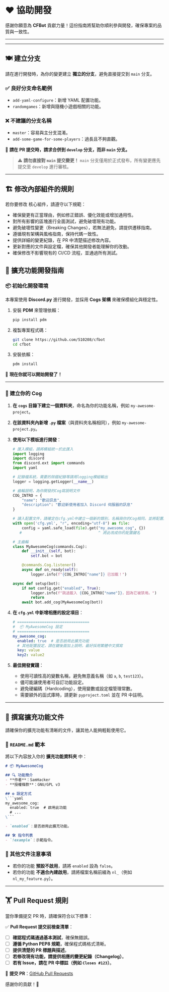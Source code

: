 # ❤️ 協助開發

感謝你願意為 **CFBot** 貢獻力量！這份指南將幫助你順利參與開發，確保專案的品質與一致性。

---
---

## 🍽️ 建立分支

請在進行開發時，為你的變更建立 **獨立的分支**，避免直接提交到 `main` 分支。

### **✅ 良好分支命名範例**
- `add-yaml-configure`：新增 YAML 配置功能。
- `randomgames`：新增與隨機小遊戲相關的功能。

### **❌ 不建議的分支名稱**
- `master`：容易與主分支混淆。
- `add-some-game-for-some-players`：過長且不夠直觀。

🔹 **請在 PR 提交時，請求合併到 `develop` 分支，而非 `main` 分支。**

> ⚠️ **請勿直接對 `main` 提交變更！** `main` 分支僅用於正式發布，所有變更應先提交至 `develop` 進行審核。

---

## 🏗️ 修改內部組件的規則

若你要修改 核心組件，請遵守以下規範：

- 確保變更有正當理由，例如修正錯誤、優化效能或增加通用性。
- 對所有影響的區塊進行全面測試，避免破壞現有功能。
- 避免破壞性變更（Breaking Changes），若無法避免，請提供遷移指南。
- 遵循現有架構與風格指南，保持代碼一致性。
- 提供詳細的變更紀錄，在 PR 中清楚描述修改內容。
- 更新對應的文件與設定檔，確保其他開發者能理解你的改動。
- 確保修改不影響現有的 CI/CD 流程，並通過所有測試。

## 🧩 擴充功能開發指南

### **📦 初始化開發環境**

本專案使用 **Discord.py** 進行開發，並採用 **Cogs 架構** 來確保模組化與穩定性。

1. 安裝 **PDM** 來管理依賴：

   ```bash
   pip install pdm
   ```

2. 複製專案程式碼：

   ```bash
   git clone https://github.com/510208/cfbot
   cd cfbot
   ```

3. 安裝依賴：

   ```bash
   pdm install
   ```

🔹 **現在你就可以開始開發了！**

---

### **📂 建立你的 Cog**

1. **在 `cogs` 目錄下建立一個資料夾**，命名為你的功能名稱，例如 `my-awesome-project`。
2. **在該資料夾內新增 `.py` 檔案**（與資料夾名稱相同），例如 `my-awesome-project.py`。
3. **使用以下模板進行開發**：

   ```python
   # 匯入模組，請將模組統一於此匯入
   import logging
   import discord
   from discord.ext import commands
   import yaml

   # 記錄檔系統，需要的除錯紀錄等請用logging模組輸出
   logger = logging.getLogger(__name__)

   # 齒輪說明，為你開發的Cog寫說明文件
   COG_INTRO = {
       "name": "歡迎訊息",
       "description": "歡迎新使用者加入 Discord 伺服器的訊息"
   }

   # 讀入配置文件，請確定在cfg.yml中建立一個新的類別，名稱與你的Cog相同。並將配置設定都放在該類別中，然後在此設定
   with open('cfg.yml', "r", encoding="utf-8") as file:
       config = yaml.safe_load(file).get("my_awesome_cog", {})
      #                                  ^ 將此改成你的配置鍵名

   # 主齒輪
   class MyAwesomeCog(commands.Cog):
       def __init__(self, bot):
           self.bot = bot

       @commands.Cog.listener()
       async def on_ready(self):
           logger.info(f"{COG_INTRO["name"]} 已加載！")

   async def setup(bot):
       if not config.get("enabled", True):
           logger.info(f"跳過載入 {COG_INTRO["name"]}，因為它被禁用。")
           return
       await bot.add_cog(MyAwesomeCog(bot))
   ```

4. **在 `cfg.yml` 中新增相應的設定項目**：

   ```yaml
   # ================================
   #  📦 MyAwesomeCog 設定
   # ================================
   my_awesome_cog:
     enabled: true  # 是否啟用此擴充功能
     # 其他配置設定，請在鍵後面加上說明，最好採用繁體中文撰寫
     key: value
     key2: value2
   ```

5. **最佳開發實踐**：
   - 使用可讀性高的變數名稱，避免無意義名稱（如 `a`, `b`, `test123`）。
   - 儘可能讓使用者可自訂功能設定。
   - 避免硬編碼（Hardcoding），使用變數或設定檔管理常數。
   - 需要額外的函式庫時，請更新 `pyproject.toml` 並在 PR 中註明。

---

## 📜 撰寫擴充功能文件

請確保你的擴充功能有清晰的文件，讓其他人能夠輕鬆使用它。

### **📖 `README.md` 範本**

將以下內容放入你的 **擴充功能資料夾** 中：

```markdown
# 📦 MyAwesomeCog

## 🔍 功能簡介
- **作者**：SamHacker
- **授權條款**：GNU/GPL v3

## ⚙️ 設定方式
\```yaml
my_awesome_cog:
  enabled: true  # 啟用此功能
  # ...
\```

- `enabled`：是否啟用此擴充功能。

## 🛠 指令列表
- `!example`：示範指令。
```

### **📌 其他文件注意事項**
- 若你的功能 **預設不啟用**，請將 `enabled` 設為 `false`。
- 若你的功能 **不適合內建啟用**，請將檔案名稱前綴為 `nl_`（例如 `nl_my_feature.py`）。

---

## 🏋️ Pull Request 規則

當你準備提交 PR 時，請確保符合以下標準：

✅ **Pull Request 提交前檢查清單**：
- [ ] **確認程式碼通過基本測試**，確保無錯誤。
- [ ] **遵循 Python PEP8 規範**，確保程式碼格式清晰。
- [ ] **提供清楚的 PR 標題與描述**。
- [ ] **若修改現有功能，請提供相應的變更紀錄（Changelog）**。
- [ ] **若有 Issue，請在 PR 中標註（例如 `Closes #123`）**。

🔹 **提交 PR**：[GitHub Pull Requests](https://github.com/510208/cfbot/pulls)

感謝你的貢獻！🚀

